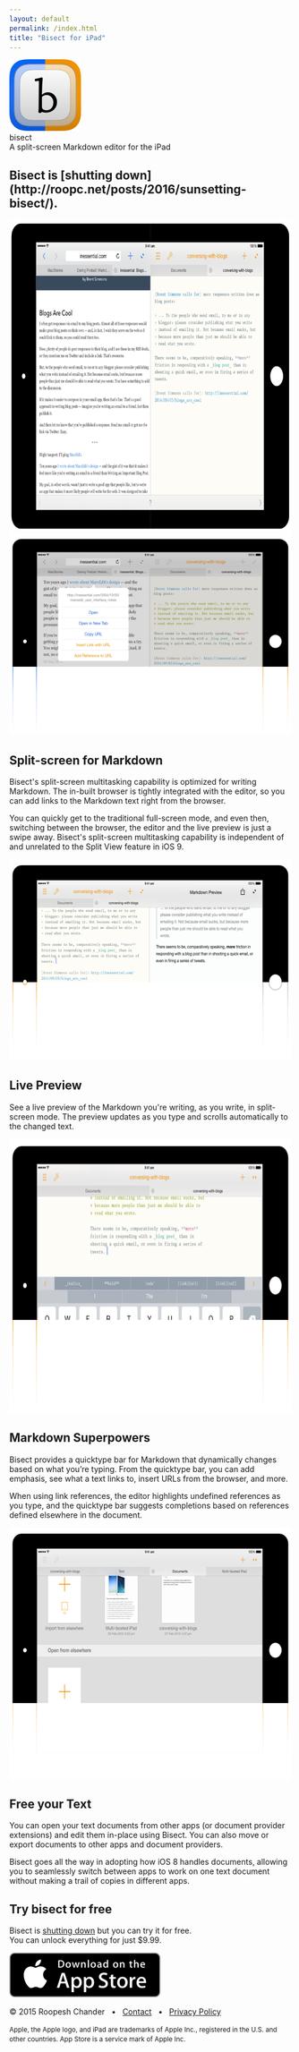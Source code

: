 ```yaml
---
layout: default
permalink: /index.html
title: "Bisect for iPad"
---
```


<!-- App name and description -->
<div class="centered_image"><img
    src="/images/bisect_logo_rendered.png"
    srcset="/images/bisect_logo_rendered@2x.png 2x"
    width="128" height="128" />
</div>
<div class="app-h1">
  bisect
</div>
<div class="app-h2">
  A split-screen Markdown editor for the iPad
</div>

<section>
<div class="section-text">
  <h2>Bisect is [shutting down](http://roopc.net/posts/2016/sunsetting-bisect/).</h2>
</div>
</section>


<!-- Main image -->
<article class="main-image-container"><img
     src="images/bisectweb_black_ipad.png"
     srcset="images/bisectweb_black_ipad@2x.png 2x"
     width=791 height=558 />
</article>

<!-- Features -->
<div class="separating-bar">
  <div class="orange-right">
  </div>
</div>

<section>
<img src="images/markdown_browser_editor_split_menu.png"
     srcset="images/markdown_browser_editor_split_menu@2x.png 2x"
     width=640
     height=360
      />
<div class="section-text">
  <h2>Split-screen for Markdown</h2>

  <p>Bisect's split-screen multitasking capability is optimized for writing
  Markdown. The in-built browser is tightly integrated with the editor,
  so you can add links to the Markdown text right from the browser.</p>

  <p>You can quickly get to the traditional full-screen mode,
  and even then, switching between the browser, the editor and the live
  preview is just a swipe away. Bisect's split-screen multitasking
  capability is independent of and unrelated to the Split View feature
  in iOS 9.</p>

</div>
</section>

<div class="separating-bar">
  <div class="blue-left">
  </div>
</div>

<section>
<img src="images/markdown_preview_split.png"
     srcset="images/markdown_preview_split@2x.png 2x"
     width=640
     height=360
      />
<div class="section-text">
  <h2>Live Preview</h2>

  <p>See a live preview of the Markdown you're writing, as you write, in
  split-screen mode. The preview updates as you type and scrolls
  automatically to the changed text.<p/>
</div>
</section>

<div class="separating-bar">
  <div class="orange-right">
  </div>
</div>

<section>
<img src="images/markdown_quicktype_bar.png"
     srcset="images/markdown_quicktype_bar@2x.png 2x"
     width=640
     height=490 />
<div class="section-text">
  <h2>Markdown Superpowers</h2>

  <p>Bisect provides a quicktype bar for Markdown that dynamically
  changes based on what you’re typing. From the quicktype bar, you can
  add emphasis, see what a text links to, insert URLs from the browser,
  and more.</p>

  <p>When using link references, the editor highlights undefined
  references as you type, and the quicktype bar suggests completions
  based on references defined elsewhere in the document.</p>
</div>
</section>

<div class="separating-bar">
  <div class="blue-left">
  </div>
</div>

<section>
<img src="images/markdown_documents.png"
     srcset="images/markdown_documents@2x.png 2x"
     width=640
     height=450 />
<div class="section-text">
  <h2>Free your Text</h2>
  <p>You can open your text documents from other
  apps (or document provider extensions) and edit them
  in-place using Bisect. You can also move or export documents to other
  apps and document providers.</p>

  <p>Bisect goes all the way in adopting how iOS 8 handles documents,
  allowing you to seamlessly switch between apps to work on one
  text document without making a trail of copies in different apps.</p>
</div>
</section>

<!-- Signup -->
<div class="separating-bar" id="join-beta">
  <div class="blue-left"></div>
  <div class="orange-right"></div>
</div>

<div class="gray-box action-box">
<h2>Try <b>bisect</b> for free</h2>

<p>Bisect is <a
href="http://roopc.net/posts/2016/sunsetting-bisect/">shutting down</a>
but you can try it for free.<br/>
You can unlock everything for just $9.99.<br/></p>

  <a
    href="https://itunes.apple.com/us/app/bisect-split-screen-markdown/id936461210?ls=1&mt=8&at=1000l6ab"><img
    src="/images/app_store_badge.svg" /></a>

</div>

<div class="separating-bar" id="join-beta">
  <div class="blue-left"></div>
  <div class="orange-right"></div>
</div>

<!-- Footer -->
<div class="footer-box">
<p>
  © 2015 Roopesh Chander
  &nbsp;&nbsp;•&nbsp;&nbsp;
  <a href="/contact/">Contact</a>
  &nbsp;&nbsp;•&nbsp;&nbsp;
  <a href="/privacy/">Privacy Policy</a>
</p>
<p><small>Apple, the Apple logo, and iPad are trademarks of Apple Inc., registered in the U.S. and other countries. App Store is a service mark of Apple Inc.</small></p>
</div>
